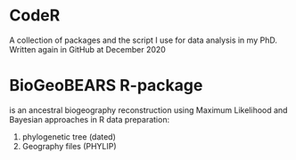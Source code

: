 # CodeR
A collection of packages and the script I use for data analysis in my PhD.
Written again in GitHub at December 2020

# BioGeoBEARS R-package
is an ancestral biogeography reconstruction using Maximum Likelihood and Bayesian approaches in R
data preparation:
1. phylogenetic tree (dated)
2. Geography files (PHYLIP)

